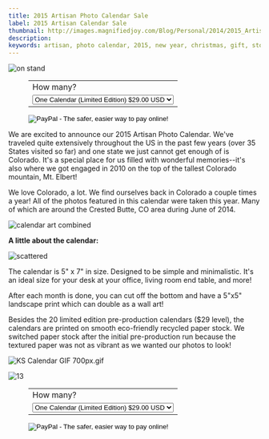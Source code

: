 ```yaml
---
title: 2015 Artisan Photo Calendar Sale
label: 2015 Artisan Calendar Sale
thumbnail: http://images.magnifiedjoy.com/Blog/Personal/2014/2015_Artisan_Photo_Calendar/scattered.jpg
description: 
keywords: artisan, photo calendar, 2015, new year, christmas, gift, stocking stuffers, holiday gift, ideas, minimalist, contemporary, unique gift, small business, local, organic, colorado, wisconsin, mountains, landscape, colorful colorado, crested butte
---
```


![on stand](http://images.magnifiedjoy.com/Blog/Personal/2014/2015_Artisan_Photo_Calendar/on-stand.jpg)
<dd><div class="center"><form action="https://www.paypal.com/cgi-bin/webscr" method="post" target="_top">
<input type="hidden" name="cmd" value="_s-xclick">
<input type="hidden" name="hosted_button_id" value="F3SHXJLNFRBVU">
<table align="center">
<tr><td><input type="hidden" name="on0" value="How many?">How many?</td></tr><tr><td><select name="os0">
	<option value="One Calendar (Limited Edition)">One Calendar (Limited Edition) $29.00 USD</option>
	<option value="One Calendars">One Calendars $30.00 USD</option>
	<option value="Two Calendars">Two Calendars $56.00 USD</option>
	<option value="Three Calendars">Three Calendars $75.00 USD</option>
	<option value="Four Calendars">Four Calendars $97.00 USD</option>
</select> </td></tr>
</table>
<input type="hidden" name="currency_code" value="USD">
<input type="image" src="https://www.paypalobjects.com/en_US/i/btn/btn_buynowCC_LG.gif" border="0" name="submit" alt="PayPal - The safer, easier way to pay online!">
</form></div>
</dd>

We are excited to announce our 2015 Artisan Photo Calendar. We've traveled quite extensively throughout the US in the past few years (over 35 States visited so far) and one state we just cannot get enough of is Colorado. It's a special place for us filled with wonderful memories--it's also where we got engaged in 2010 on the top of the tallest Colorado mountain, Mt. Elbert! 

We love Colorado, a lot. We find ourselves back in Colorado a couple times a year! All of the photos featured in this calendar were taken this year. Many of which are around the Crested Butte, CO area during June of 2014.

![calendar art combined](http://images.magnifiedjoy.com/Blog/Personal/2014/2015_Artisan_Photo_Calendar/calendar-art-combined.jpg)

**A little about the calendar:**

![scattered](http://images.magnifiedjoy.com/Blog/Personal/2014/2015_Artisan_Photo_Calendar/scattered.jpg)

The calendar is 5" x 7" in size. Designed to be simple and minimalistic. It's an ideal size for your desk at your office, living room end table, and more! 

After each month is done, you can cut off the bottom and have a 5"x5" landscape print which can double as a wall art! 

Besides the 20 limited edition pre-production calendars ($29 level), the calendars are printed on smooth eco-friendly recycled paper stock. We switched paper stock after the initial pre-production run because the textured paper was not as vibrant as we wanted our photos to look!

![KS Calendar GIF 700px.gif](http://images.magnifiedjoy.com/Blog/Personal/2014/2015_Artisan_Photo_Calendar/KS-Calendar-GIF-700px.gif)

![13](http://images.magnifiedjoy.com/Blog/Personal/2014/2015_Artisan_Photo_Calendar/13.jpg)

<dd><div class="center"><form action="https://www.paypal.com/cgi-bin/webscr" method="post" target="_top">
<input type="hidden" name="cmd" value="_s-xclick">
<input type="hidden" name="hosted_button_id" value="F3SHXJLNFRBVU">
<table align="center">
<tr><td><input type="hidden" name="on0" value="How many?">How many?</td></tr><tr><td><select name="os0">
	<option value="One Calendar (Limited Edition)">One Calendar (Limited Edition) $29.00 USD</option>
	<option value="One Calendars">One Calendars $30.00 USD</option>
	<option value="Two Calendars">Two Calendars $56.00 USD</option>
	<option value="Three Calendars">Three Calendars $75.00 USD</option>
	<option value="Four Calendars">Four Calendars $97.00 USD</option>
</select> </td></tr>
</table>
<input type="hidden" name="currency_code" value="USD">
<input type="image" src="https://www.paypalobjects.com/en_US/i/btn/btn_buynowCC_LG.gif" border="0" name="submit" alt="PayPal - The safer, easier way to pay online!">
</form></div>
</dd>
